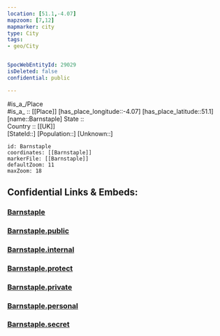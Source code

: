 ```yaml
---
location: [51.1,-4.07] 
mapzoom: [7,12] 
mapmarker: city 
type: City
tags:
- geo/City


SpocWebEntityId: 29029
isDeleted: false
confidential: public

---
```

#is_a_/Place  
#is_a_ :: [[Place]] 
[has_place_longitude::-4.07] 
[has_place_latitude::51.1] 
[name::Barnstaple] 
State ::  
Country :: [[UK]]  
[StateId::] 
[Population::] 
[Unknown::] 


```leaflet
id: Barnstaple
coordinates: [[Barnstaple]] 
markerFile: [[Barnstaple]] 
defaultZoom: 11 
maxZoom: 18
```


## Confidential Links & Embeds: 

### [Barnstaple](/_Standards/Earth/Continent/Europe/Europe~North/UK/England/Regions~England/South_West_England/Devon,County/cities~Devon/Devon~North/cities~NorthDevon/Barnstaple.md) 

### [Barnstaple.public](/_public/Earth/Continent/Europe/Europe~North/UK/England/Regions~England/South_West_England/Devon,County/cities~Devon/Devon~North/cities~NorthDevon/Barnstaple.public.md) 

### [Barnstaple.internal](/_internal/Earth/Continent/Europe/Europe~North/UK/England/Regions~England/South_West_England/Devon,County/cities~Devon/Devon~North/cities~NorthDevon/Barnstaple.internal.md) 

### [Barnstaple.protect](/_protect/Earth/Continent/Europe/Europe~North/UK/England/Regions~England/South_West_England/Devon,County/cities~Devon/Devon~North/cities~NorthDevon/Barnstaple.protect.md) 

### [Barnstaple.private](/_private/Earth/Continent/Europe/Europe~North/UK/England/Regions~England/South_West_England/Devon,County/cities~Devon/Devon~North/cities~NorthDevon/Barnstaple.private.md) 

### [Barnstaple.personal](/_personal/Earth/Continent/Europe/Europe~North/UK/England/Regions~England/South_West_England/Devon,County/cities~Devon/Devon~North/cities~NorthDevon/Barnstaple.personal.md) 

### [Barnstaple.secret](/_secret/Earth/Continent/Europe/Europe~North/UK/England/Regions~England/South_West_England/Devon,County/cities~Devon/Devon~North/cities~NorthDevon/Barnstaple.secret.md)

